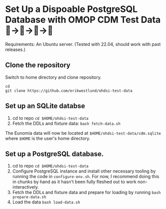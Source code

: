 # Set Up a Dispoable PostgreSQL Database with OMOP CDM Test Data  🚀→🧨→🚀→🧨

Requirements: An Ubuntu server. (Tested with 22.04, should work with past releases.)

## Clone the repository

Switch to home directory and clone repository.

```
cd
git clone https://github.com/erikwestlund/ohdsi-test-data
```

## Set up an SQLite databse

1. cd to repo `cd $HOME/ohdsi-test-data`
2. Fetch the DDLs and fixture data: `bash fetch-data.sh`

The Eunomia data will now be located at `$HOME/ohdsi-test-data/cdm.sqlite` where `$HOME`
is the user's home directory.

## Set up a PostgreSQL database.

1. cd to repo `cd $HOME/ohdsi-test-data`
2. Configure PostgreSQL instance and install other necessary tooling by running the code in `configure-env.sh`. For now, I recommend doing this in chunks by hand as it hasn't been fully fleshed out to work non-interactively.
3. Fetch the DDLs and fixture data and prepare for loading by running `bash prepare-data.sh`
4. Load the data `bash load-data.sh`


